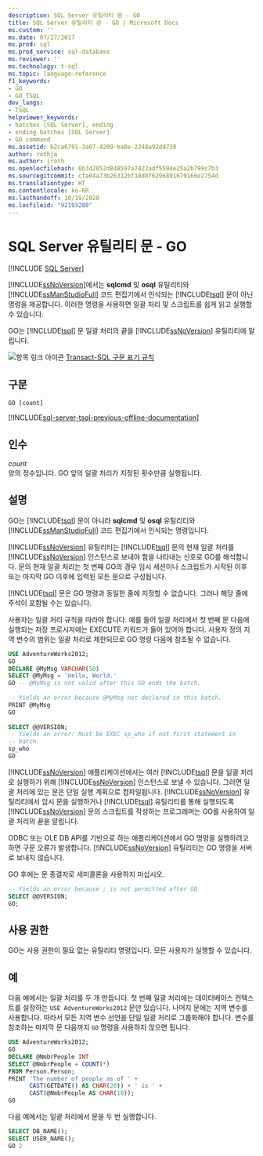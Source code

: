 ```yaml
---
description: SQL Server 유틸리티 문 - GO
title: SQL Server 유틸리티 문 - GO | Microsoft Docs
ms.custom: ''
ms.date: 07/27/2017
ms.prod: sql
ms.prod_service: sql-database
ms.reviewer: ''
ms.technology: t-sql
ms.topic: language-reference
f1_keywords:
- GO
- GO_TSQL
dev_langs:
- TSQL
helpviewer_keywords:
- batches [SQL Server], ending
- ending batches [SQL Server]
- GO command
ms.assetid: b2ca6791-3a07-4209-ba8e-2248a92dd738
author: rothja
ms.author: jroth
ms.openlocfilehash: 6b342052d848597a7422adf5594e25a2b799c7b3
ms.sourcegitcommit: cfa04a73b26312bf18d8f6296891679166e2754d
ms.translationtype: HT
ms.contentlocale: ko-KR
ms.lasthandoff: 10/19/2020
ms.locfileid: "92193280"
---
```

# <a name="sql-server-utilities-statements---go"></a>SQL Server 유틸리티 문 - GO
[!INCLUDE [SQL Server](../../includes/applies-to-version/sqlserver.md)]

  [!INCLUDE[ssNoVersion](../../includes/ssnoversion-md.md)]에서는 **sqlcmd** 및 **osql** 유틸리티와 [!INCLUDE[ssManStudioFull](../../includes/ssmanstudiofull-md.md)] 코드 편집기에서 인식되는 [!INCLUDE[tsql](../../includes/tsql-md.md)] 문이 아닌 명령을 제공합니다. 이러한 명령을 사용하면 일괄 처리 및 스크립트를 쉽게 읽고 실행할 수 있습니다.  
  
  GO는 [!INCLUDE[tsql](../../includes/tsql-md.md)] 문 일괄 처리의 끝을 [!INCLUDE[ssNoVersion](../../includes/ssnoversion-md.md)] 유틸리티에 알립니다.  
  
 ![항목 링크 아이콘](../../database-engine/configure-windows/media/topic-link.gif "항목 링크 아이콘") [Transact-SQL 구문 표기 규칙](../../t-sql/language-elements/transact-sql-syntax-conventions-transact-sql.md)  
  
## <a name="syntax"></a>구문  
  
```syntaxsql  
GO [count]  
```  
  
[!INCLUDE[sql-server-tsql-previous-offline-documentation](../../includes/sql-server-tsql-previous-offline-documentation.md)]

## <a name="arguments"></a>인수
 *count*  
 양의 정수입니다. GO 앞의 일괄 처리가 지정된 횟수만큼 실행됩니다.  
  
## <a name="remarks"></a>설명  
 GO는 [!INCLUDE[tsql](../../includes/tsql-md.md)] 문이 아니라 **sqlcmd** 및 **osql** 유틸리티와 [!INCLUDE[ssManStudioFull](../../includes/ssmanstudiofull-md.md)] 코드 편집기에서 인식되는 명령입니다.  
  
 [!INCLUDE[ssNoVersion](../../includes/ssnoversion-md.md)] 유틸리티는 [!INCLUDE[tsql](../../includes/tsql-md.md)] 문의 현재 일괄 처리를 [!INCLUDE[ssNoVersion](../../includes/ssnoversion-md.md)] 인스턴스로 보내야 함을 나타내는 신호로 GO를 해석합니다. 문의 현재 일괄 처리는 첫 번째 GO의 경우 임시 세션이나 스크립트가 시작된 이후 또는 마지막 GO 이후에 입력된 모든 문으로 구성됩니다.  
  
 [!INCLUDE[tsql](../../includes/tsql-md.md)] 문은 GO 명령과 동일한 줄에 지정할 수 없습니다. 그러나 해당 줄에 주석이 포함될 수는 있습니다.  
  
 사용자는 일괄 처리 규칙을 따라야 합니다. 예를 들어 일괄 처리에서 첫 번째 문 다음에 실행되는 저장 프로시저에는 EXECUTE 키워드가 들어 있어야 합니다. 사용자 정의 지역 변수의 범위는 일괄 처리로 제한되므로 GO 명령 다음에 참조될 수 없습니다.  
  
```sql  
USE AdventureWorks2012;  
GO  
DECLARE @MyMsg VARCHAR(50)  
SELECT @MyMsg = 'Hello, World.'  
GO -- @MyMsg is not valid after this GO ends the batch.  
  
-- Yields an error because @MyMsg not declared in this batch.  
PRINT @MyMsg  
GO  
  
SELECT @@VERSION;  
-- Yields an error: Must be EXEC sp_who if not first statement in   
-- batch.  
sp_who  
GO  
```  
  
 [!INCLUDE[ssNoVersion](../../includes/ssnoversion-md.md)] 애플리케이션에서는 여러 [!INCLUDE[tsql](../../includes/tsql-md.md)] 문을 일괄 처리로 실행하기 위해 [!INCLUDE[ssNoVersion](../../includes/ssnoversion-md.md)] 인스턴스로 보낼 수 있습니다. 그러면 일괄 처리에 있는 문은 단일 실행 계획으로 컴파일됩니다. [!INCLUDE[ssNoVersion](../../includes/ssnoversion-md.md)] 유틸리티에서 임시 문을 실행하거나 [!INCLUDE[tsql](../../includes/tsql-md.md)] 유틸리티를 통해 실행되도록 [!INCLUDE[ssNoVersion](../../includes/ssnoversion-md.md)] 문의 스크립트를 작성하는 프로그래머는 GO를 사용하여 일괄 처리의 끝을 알립니다.  
  
 ODBC 또는 OLE DB API를 기반으로 하는 애플리케이션에서 GO 명령을 실행하려고 하면 구문 오류가 발생합니다. [!INCLUDE[ssNoVersion](../../includes/ssnoversion-md.md)] 유틸리티는 GO 명령을 서버로 보내지 않습니다.  
  
 GO 후에는 문 종결자로 세미콜론을 사용하지 마십시오.
 
```sql
-- Yields an error because ; is not permitted after GO  
SELECT @@VERSION;  
GO;  
```
  
## <a name="permissions"></a>사용 권한  
 GO는 사용 권한이 필요 없는 유틸리티 명령입니다. 모든 사용자가 실행할 수 있습니다.    
  
## <a name="examples"></a>예  
 다음 예에서는 일괄 처리를 두 개 만듭니다. 첫 번째 일괄 처리에는 데이터베이스 컨텍스트를 설정하는 `USE AdventureWorks2012` 문만 있습니다. 나머지 문에는 지역 변수를 사용합니다. 따라서 모든 지역 변수 선언을 단일 일괄 처리로 그룹화해야 합니다. 변수를 참조하는 마지막 문 다음까지 `GO` 명령을 사용하지 않으면 됩니다.  
  
```sql  
USE AdventureWorks2012;  
GO  
DECLARE @NmbrPeople INT  
SELECT @NmbrPeople = COUNT(*)  
FROM Person.Person;  
PRINT 'The number of people as of ' +  
      CAST(GETDATE() AS CHAR(20)) + ' is ' +  
      CAST(@NmbrPeople AS CHAR(10));  
GO  
```  
  
 다음 예에서는 일괄 처리에서 문을 두 번 실행합니다.  
  
```sql  
SELECT DB_NAME();  
SELECT USER_NAME();  
GO 2  
```  
  
  
